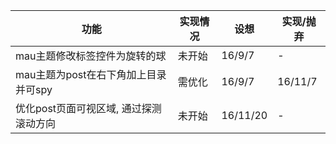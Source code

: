 |功能|实现情况|设想|实现/抛弃|
|---|---|---|---|
|mau主题修改标签控件为旋转的球|未开始|16/9/7|-|
|mau主题为post在右下角加上目录并可spy|需优化|16/9/7|16/11/7|
|优化post页面可视区域, 通过探测滚动方向|未开始|16/11/20|-|
